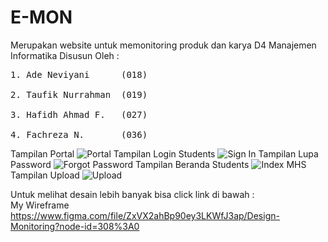 # E-MON 
Merupakan website untuk memonitoring produk dan karya D4 Manajemen Informatika 
Disusun Oleh :
<pre>
1. Ade Neviyani      (018) <br>
2. Taufik Nurrahman  (019) <br>
3. Hafidh Ahmad F.   (027) <br>
4. Fachreza N.       (036)
</pre>

Tampilan Portal
![Portal](https://user-images.githubusercontent.com/56226681/127719164-2917a156-6170-4e10-9ebd-2c793674e36b.png)
Tampilan Login Students
![Sign In](https://user-images.githubusercontent.com/56226681/127719359-a0ce0f63-0b6e-4127-a7dd-5c95d5fdb99c.png)
Tampilan Lupa Password 
![Forgot Password](https://user-images.githubusercontent.com/56226681/127719403-c19e88ea-1a35-4c55-97db-403d23b7af60.png)
Tampilan Beranda Students
![Index MHS](https://user-images.githubusercontent.com/56226681/127719278-ebe8ff53-9194-4287-89af-1aac0e314950.png)
Tampilan Upload
![Upload](https://user-images.githubusercontent.com/56226681/127719467-5abee126-5a8f-4bbf-aa70-293836971ed1.png)

Untuk melihat desain lebih banyak bisa click link di bawah : <br>
My Wireframe https://www.figma.com/file/ZxVX2ahBp90ey3LKWfJ3ap/Design-Monitoring?node-id=308%3A0
